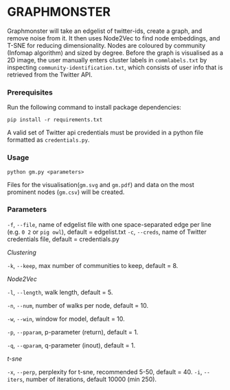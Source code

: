 # GRAPHMONSTER

Graphmonster will take an edgelist of twitter-ids, create a graph, and remove noise from it. It then uses Node2Vec to find node embeddings, and T-SNE for reducing dimensionality. Nodes are coloured by community (Infomap algorithm) and sized by degree. Before the graph is visualised as a 2D image, the user manually enters cluster labels in `commlabels.txt` by inspecting `community-identification.txt`, which consists of user info that is retrieved from the Twitter API.

### Prerequisites

Run the following command to install package dependencies:

```
pip install -r requirements.txt
```

A valid set of Twitter api credentials must be provided in a python file formatted as `credentials.py`.

### Usage

```
python gm.py <parameters>
```
Files for the visualisation(`gm.svg` and `gm.pdf`) and data on the most prominent nodes (`gm.csv`) will be created.

### Parameters

`-f`, `--file`, name of edgelist file with one space-separated edge per line (e.g. `0 2` or `pig owl`), default = edgelist.txt
`-c`, `--creds`, name of Twitter credentials file, default = credentials.py



_Clustering_

`-k`, `--keep`, max number of communities to keep, default = 8.

_Node2Vec_

`-l`, `--length`, walk length, default = 5. 

`-n`, `--num`, number of walks per node, default = 10.

`-w`, `--win`, window for model, default = 10.

`-p`, `--pparam`, p-parameter (return), default = 1.

`-q`, `--qparam`, q-parameter (inout), default = 1.

_t-sne_

`-x`, `--perp`, perplexity for t-sne, recommended 5-50, default = 40.
`-i`, `--iters`, number of iterations, default 10000 (min 250).
